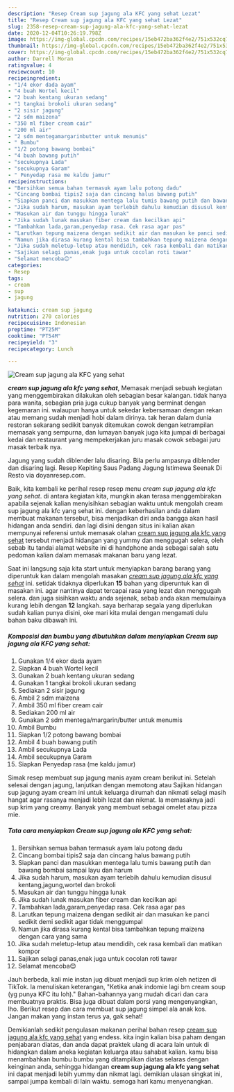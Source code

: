 ```yaml
---
description: "Resep Cream sup jagung ala KFC yang sehat Lezat"
title: "Resep Cream sup jagung ala KFC yang sehat Lezat"
slug: 2358-resep-cream-sup-jagung-ala-kfc-yang-sehat-lezat
date: 2020-12-04T10:26:19.798Z
image: https://img-global.cpcdn.com/recipes/15eb472ba362f4e2/751x532cq70/cream-sup-jagung-ala-kfc-yang-sehat-foto-resep-utama.jpg
thumbnail: https://img-global.cpcdn.com/recipes/15eb472ba362f4e2/751x532cq70/cream-sup-jagung-ala-kfc-yang-sehat-foto-resep-utama.jpg
cover: https://img-global.cpcdn.com/recipes/15eb472ba362f4e2/751x532cq70/cream-sup-jagung-ala-kfc-yang-sehat-foto-resep-utama.jpg
author: Darrell Moran
ratingvalue: 4
reviewcount: 10
recipeingredient:
- "1/4 ekor dada ayam"
- "4 buah Wortel kecil"
- "2 buah kentang ukuran sedang"
- "1 tangkai brokoli ukuran sedang"
- "2 sisir jagung"
- "2 sdm maizena"
- "350 ml fiber cream cair"
- "200 ml air"
- "2 sdm mentegamargarinbutter untuk menumis"
- " Bumbu"
- "1/2 potong bawang bombai"
- "4 buah bawang putih"
- "secukupnya Lada"
- "secukupnya Garam"
- " Penyedap rasa me kaldu jamur"
recipeinstructions:
- "Bersihkan semua bahan termasuk ayam lalu potong dadu"
- "Cincang bombai tipis2 saja dan cincang halus bawang putih"
- "Siapkan panci dan masukkan mentega lalu tumis bawang putih dan bawang bombai sampai layu dan harum"
- "Jika sudah harum, masukan ayam terlebih dahulu kemudian disusul kentang,jagung,wortel dan brokoli"
- "Masukan air dan tunggu hingga lunak"
- "Jika sudah lunak masukan fiber cream dan kecilkan api"
- "Tambahkan lada,garam,penyedap rasa. Cek rasa agar pas"
- "Larutkan tepung maizena dengan sedikit air dan masukan ke panci sedikit demi sedikit agar tidak menggumpal"
- "Namun jika dirasa kurang kental bisa tambahkan tepung maizena dengan cara yang sama"
- "Jika sudah meletup-letup atau mendidih, cek rasa kembali dan matikan kompor"
- "Sajikan selagi panas,enak juga untuk cocolan roti tawar"
- "Selamat mencoba😊"
categories:
- Resep
tags:
- cream
- sup
- jagung

katakunci: cream sup jagung 
nutrition: 270 calories
recipecuisine: Indonesian
preptime: "PT25M"
cooktime: "PT54M"
recipeyield: "3"
recipecategory: Lunch

---
```



![Cream sup jagung ala KFC yang sehat](https://img-global.cpcdn.com/recipes/15eb472ba362f4e2/751x532cq70/cream-sup-jagung-ala-kfc-yang-sehat-foto-resep-utama.jpg)

<b><i>cream sup jagung ala kfc yang sehat</i></b>, Memasak menjadi sebuah kegiatan yang menggembirakan dilakukan oleh sebagian besar kalangan. tidak hanya para wanita, sebagian pria juga cukup banyak yang berminat dengan kegemaran ini. walaupun hanya untuk sekedar kebersamaan dengan rekan atau memang sudah menjadi hobi dalam dirinya. tak heran dalam dunia restoran sekarang sedikit banyak ditemukan cowok dengan ketrampilan memasak yang sempurna, dan lumayan banyak juga kita jumpai di berbagai kedai dan restaurant yang mempekerjakan juru masak cowok sebagai juru masak terbaik nya.

Jagung yang sudah diblender lalu disaring. Bila perlu ampasnya diblender dan disaring lagi. Resep Kepiting Saus Padang Jagung Istimewa Seenak Di Resto via doyanresep.com.

Baik, kita kembali ke perihal resep resep menu <i>cream sup jagung ala kfc yang sehat</i>. di antara kegiatan kita, mungkin akan terasa menggembirakan apabila sejenak kalian menyisihkan sebagian waktu untuk mengolah cream sup jagung ala kfc yang sehat ini. dengan keberhasilan anda dalam membuat makanan tersebut, bisa menjadikan diri anda bangga akan hasil hidangan anda sendiri. dan lagi disini dengan situs ini kalian akan mempunyai referensi untuk memasak olahan <u>cream sup jagung ala kfc yang sehat</u> tersebut menjadi hidangan yang yummy dan menggugah selera, oleh sebab itu tandai alamat website ini di handphone anda sebagai salah satu pedoman kalian dalam memasak makanan baru yang lezat.


Saat ini langsung saja kita start untuk menyiapkan barang barang yang diperuntuk kan dalam mengolah masakan <u><i>cream sup jagung ala kfc yang sehat</i></u> ini. setidak tidaknya diperlukan <b>15</b> bahan yang diperuntuk kan di masakan ini. agar nantinya dapat tercapai rasa yang lezat dan menggugah selera. dan juga sisihkan waktu anda sejenak, sebab anda akan memulainya kurang lebih dengan <b>12</b> langkah. saya berharap segala yang diperlukan sudah kalian punya disini, oke mari kita mulai dengan mengamati dulu bahan baku dibawah ini.

<!--inarticleads1-->

##### Komposisi dan bumbu yang dibutuhkan dalam menyiapkan Cream sup jagung ala KFC yang sehat:

1. Gunakan 1/4 ekor dada ayam
1. Siapkan 4 buah Wortel kecil
1. Gunakan 2 buah kentang ukuran sedang
1. Gunakan 1 tangkai brokoli ukuran sedang
1. Sediakan 2 sisir jagung
1. Ambil 2 sdm maizena
1. Ambil 350 ml fiber cream cair
1. Sediakan 200 ml air
1. Gunakan 2 sdm mentega/margarin/butter untuk menumis
1. Ambil  Bumbu
1. Siapkan 1/2 potong bawang bombai
1. Ambil 4 buah bawang putih
1. Ambil secukupnya Lada
1. Ambil secukupnya Garam
1. Siapkan  Penyedap rasa (me kaldu jamur)


Simak resep membuat sup jagung manis ayam cream berikut ini. Setelah selesai dengan jagung, lanjutkan dengan memotong atau Sajikan hidangan sup jagung ayam cream ini untuk keluarga dirumah dan nikmati selagi masih hangat agar rasanya menjadi lebih lezat dan nikmat. Ia memasaknya jadi sup krim yang creamy. Banyak yang membuat sebagai omelet atau pizza mie. 

<!--inarticleads2-->

##### Tata cara menyiapkan Cream sup jagung ala KFC yang sehat:

1. Bersihkan semua bahan termasuk ayam lalu potong dadu
1. Cincang bombai tipis2 saja dan cincang halus bawang putih
1. Siapkan panci dan masukkan mentega lalu tumis bawang putih dan bawang bombai sampai layu dan harum
1. Jika sudah harum, masukan ayam terlebih dahulu kemudian disusul kentang,jagung,wortel dan brokoli
1. Masukan air dan tunggu hingga lunak
1. Jika sudah lunak masukan fiber cream dan kecilkan api
1. Tambahkan lada,garam,penyedap rasa. Cek rasa agar pas
1. Larutkan tepung maizena dengan sedikit air dan masukan ke panci sedikit demi sedikit agar tidak menggumpal
1. Namun jika dirasa kurang kental bisa tambahkan tepung maizena dengan cara yang sama
1. Jika sudah meletup-letup atau mendidih, cek rasa kembali dan matikan kompor
1. Sajikan selagi panas,enak juga untuk cocolan roti tawar
1. Selamat mencoba😊


Jauh berbeda, kali mie instan jug dibuat menjadi sup krim oleh netizen di TikTok. Ia menuliskan keterangan, &#34;Ketika anak indomie lagi bm cream soup (yg punya KFC itu loh).&#34; Bahan-bahannya yang mudah dicari dan cara membuatnya praktis. Bisa juga dibuat dalam porsi yang mengenyangkan, lho. Berikut resep dan cara membuat sup jagung simpel ala anak kos. Jangan makan yang instan terus ya, gak sehat! 

Demikianlah sedikit pengulasan makanan perihal bahan resep <u>cream sup jagung ala kfc yang sehat</u> yang endess. kita ingin kalian bisa paham dengan penjabaran diatas, dan anda dapat praktek ulang di acara lain untuk di hidangkan dalam aneka kegiatan keluarga atau sahabat kalian. kamu bisa menambahkan bumbu bumbu yang ditampilkan diatas selaras dengan keinginan anda, sehingga hidangan <b>cream sup jagung ala kfc yang sehat</b> ini dapat menjadi lebih yummy dan nikmat lagi. demikian ulasan singkat ini, sampai jumpa kembali di lain waktu. semoga hari kamu menyenangkan.
